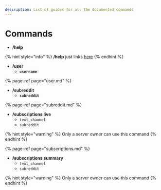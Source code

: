 ```yaml
---
description: List of guides for all the documented commands
---
```


# Commands

* **/help**

{% hint style="info" %}
**/help** just links [here](commands.md)
{% endhint %}

* **/user**
  * **`username`**

{% page-ref page="user.md" %}

* **/subreddit** 
  * **`subreddit`**

{% page-ref page="subreddit.md" %}

* **/subscriptions live**
  * `text_channel`
  * `subreddit`

{% hint style="warning" %}
Only a server owner can use this command
{% endhint %}

{% page-ref page="subscriptions.md" %}

* **/subscriptions summary**
  * `text_channel`
  * `subreddit`

{% hint style="warning" %}
Only a server owner can use this command
{% endhint %}

